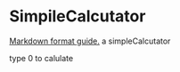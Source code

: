 # SimpileCalcutator

[Markdown format guide.](https://www.markdownguide.org/cheat-sheet)
a simpleCalcutator

type 0 to calulate 

